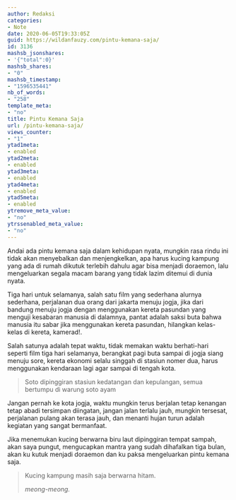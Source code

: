 ```yaml
---
author: Redaksi
categories:
- Note
date: 2020-06-05T19:33:05Z
guid: https://wildanfauzy.com/pintu-kemana-saja/
id: 3136
mashsb_jsonshares:
- '{"total":0}'
mashsb_shares:
- "0"
mashsb_timestamp:
- "1596535441"
nb_of_words:
- "258"
template_meta:
- "no"
title: Pintu Kemana Saja
url: /pintu-kemana-saja/
views_counter:
- "1"
ytad1meta:
- enabled
ytad2meta:
- enabled
ytad3meta:
- enabled
ytad4meta:
- enabled
ytad5meta:
- enabled
ytremove_meta_value:
- "no"
ytrssenabled_meta_value:
- "no"
---
```


<p class="has-drop-cap">
  Andai ada pintu kemana saja dalam kehidupan nyata, mungkin rasa rindu ini tidak akan menyebalkan dan menjengkelkan, apa harus kucing kampung yang ada di rumah dikutuk terlebih dahulu agar bisa menjadi doraemon, lalu mengeluarkan segala macam barang yang tidak lazim ditemui di dunia nyata.
</p>

Tiga hari untuk selamanya, salah satu film yang sederhana alurnya sederhana, perjalanan dua orang dari jakarta menuju jogja, jika dari bandung menuju jogja dengan menggunakan kereta pasundan yang menguji kesabaran manusia di dalamnya, pantat adalah saksi buta bahwa manusia itu sabar jika menggunakan kereta pasundan, hilangkan kelas-kelas di kereta, kamerad!.

Salah satunya adalah tepat waktu, tidak memakan waktu berhati-hari seperti film tiga hari selamanya, berangkat pagi buta sampai di jogja siang menuju sore, kereta ekonomi selalu singgah di stasiun nomer dua, harus menggunakan kendaraan lagi agar sampai di tengah kota.

<blockquote class="wp-block-quote">
  <p>
    Soto dipinggiran stasiun kedatangan dan kepulangan, semua bertumpu di warung soto ayam
  </p>
  
  <p>
  </p>
</blockquote>

Jangan pernah ke kota jogja, waktu mungkin terus berjalan tetap kenangan tetap abadi tersimpan diingatan, jangan jalan terlalu jauh, mungkin tersesat, perjalanan pulang akan terasa jauh, dan menanti hujan turun adalah kegiatan yang sangat bermanfaat.

Jika menemukan kucing berwarna biru laut dipinggiran tempat sampah, akan saya pungut, mengucapkan mantra yang sudah dihafalkan tiga bulan, akan ku kutuk menjadi doraemon dan ku paksa mengeluarkan pintu kemana saja.

<blockquote class="wp-block-quote">
  <p>
    Kucing kampung masih saja berwarna hitam.
  </p>
  
  <cite>meong-meong.</cite>
</blockquote>
